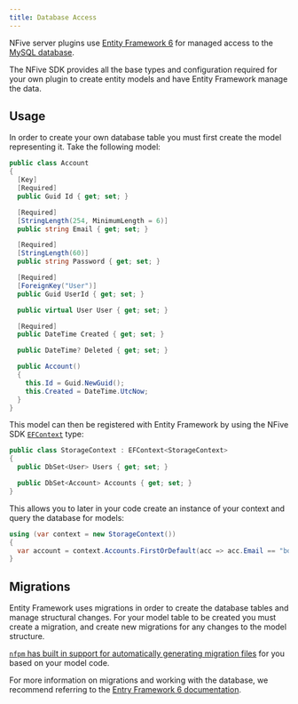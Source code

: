 ```yaml
---
title: Database Access
---
```


NFive server plugins use [Entity Framework 6](https://docs.microsoft.com/ef/ef6/) for managed access to the [MySQL database](getting-started-database.md).

The NFive SDK provides all the base types and configuration required for your own plugin to create entity models and have Entity Framework manage the data.

## Usage

In order to create your own database table you must first create the model representing it. Take the following model:

```csharp
public class Account
{
  [Key]
  [Required]
  public Guid Id { get; set; }

  [Required]
  [StringLength(254, MinimumLength = 6)]
  public string Email { get; set; }

  [Required]
  [StringLength(60)]
  public string Password { get; set; }

  [Required]
  [ForeignKey("User")]
  public Guid UserId { get; set; }

  public virtual User User { get; set; }

  [Required]
  public DateTime Created { get; set; }

  public DateTime? Deleted { get; set; }

  public Account()
  {
    this.Id = Guid.NewGuid();
    this.Created = DateTime.UtcNow;
  }
}
```

This model can then be registered with Entity Framework by using the NFive SDK [`EFContext`](/api/server/NFive.SDK.Server.Storage.EFContext-1.html) type:

```csharp
public class StorageContext : EFContext<StorageContext>
{
  public DbSet<User> Users { get; set; }

  public DbSet<Account> Accounts { get; set; }
}
```

This allows you to later in your code create an instance of your context and query the database for models:

```csharp
using (var context = new StorageContext())
{
  var account = context.Accounts.FirstOrDefault(acc => acc.Email == "bob@example.com" && acc.Deleted == null);
}
```

## Migrations

Entity Framework uses migrations in order to create the database tables and manage structural changes. For your model table to be created you must create a migration, and create new migrations for any changes to the model structure.

[`nfpm` has built in support for automatically generating migration files](nfpm/command-reference.md#migrate) for you based on your model code.

For more information on migrations and working with the database, we recommend referring to the [Entry Framework 6 documentation](https://docs.microsoft.com/ef/ef6/get-started).
